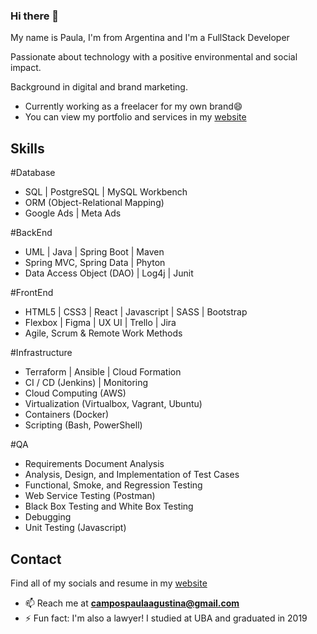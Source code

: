 ### Hi there 👋

My name is Paula, I'm from Argentina and I'm a FullStack Developer

Passionate about technology with a positive environmental and social impact.

Background in digital and brand marketing.

* Currently working as a freelacer for my own brand😄
* You can view my portfolio and services in my [website](https://campospaula.myportfolio.com)

## Skills

#Database

* SQL | PostgreSQL | MySQL Workbench
* ORM (Object-Relational Mapping)
* Google Ads | Meta Ads

#BackEnd

* UML | Java | Spring Boot | Maven
* Spring MVC, Spring Data | Phyton
* Data Access Object (DAO) | Log4j | Junit

#FrontEnd

* HTML5 | CSS3 | React | Javascript | SASS | Bootstrap
* Flexbox | Figma | UX UI | Trello | Jira 
* Agile, Scrum & Remote Work Methods

#Infrastructure

* Terraform | Ansible | Cloud Formation
* CI / CD (Jenkins) | Monitoring
* Cloud Computing (AWS)
* Virtualization (Virtualbox, Vagrant, Ubuntu)
* Containers (Docker)
* Scripting (Bash, PowerShell)

#QA

* Requirements Document Analysis
* Analysis, Design, and Implementation of Test Cases
* Functional, Smoke, and Regression Testing
* Web Service Testing (Postman)
* Black Box Testing and White Box Testing
* Debugging
* Unit Testing (Javascript)

## Contact

Find all of my socials and resume in my [website](https://campospaula.myportfolio.com)

- 📫 Reach me at **campospaulaagustina@gmail.com**
- ⚡ Fun fact: I'm also a lawyer! I studied at UBA and graduated in 2019
